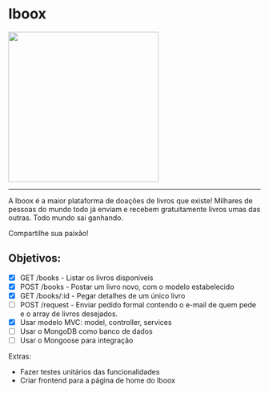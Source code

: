 # Iboox


<img align="center" src="https://user-images.githubusercontent.com/71194923/175789900-43524bcb-7dc5-41fb-8d0f-879b59daa6c1.png" width="300" />
<hr />

A Iboox é a maior plataforma de doações de livros que existe! Milhares de pessoas do mundo todo já enviam e recebem gratuitamente livros umas das outras. Todo mundo sai ganhando.

Compartilhe sua paixão!

## Objetivos:

- [x] GET /books - Listar os livros disponíveis
- [x] POST /books - Postar um livro novo, com o modelo estabelecido
- [x] GET /books/:id - Pegar detalhes de um único livro
- [ ] POST /request - Enviar pedido formal contendo o e-mail de quem pede e o array de livros desejados.
- [x] Usar modelo MVC: model, controller, services
- [ ] Usar o MongoDB como banco de dados
- [ ] Usar o Mongoose para integração

Extras:

- Fazer testes unitários das funcionalidades
- Criar frontend para a página de home do Iboox
